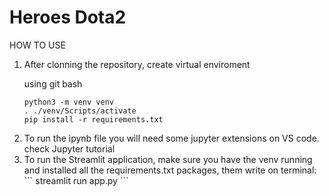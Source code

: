 # Heroes Dota2

HOW TO USE

<ol>
<li>
After clonning the repository, create virtual enviroment

using git bash

```
python3 -m venv venv
. ./venv/Scripts/activate
pip install -r requirements.txt
```
</li>

<li>
To run the ipynb file you will need some jupyter extensions on VS code.
check <a src='https://towardsdatascience.com/installing-jupyter-notebook-support-in-visual-studio-code-91887d644c5d#:~:text=First%2C%20launch%20your%20VS%20Code,Notebook%20on%20your%20VS%20Code.'>Jupyter tutorial</a>
</li>
<li>To run the Streamlit application, make sure you have the venv running and installed all the requirements.txt packages, them write on terminal:
```
streamlit run app.py
```
</li>

</ol>
